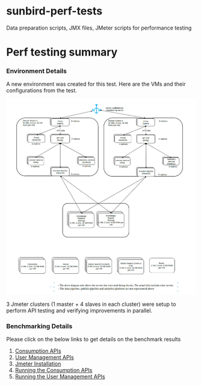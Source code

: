 # sunbird-perf-tests
Data preparation scripts, JMX files, JMeter scripts for performance testing

# Perf testing summary

### **Environment Details**

A new environment was created for this test. Here are the VMs and their configurations from the test.

![Infra View](https://github.com/Sunbird-Ed/sunbird-perf-tests/blob/master/images/LoadTestInfra.jpg)

3 Jmeter clusters (1 master + 4 slaves in each cluster) were setup to perform API testing and verifying improvements in parallel.


### Benchmarking Details
Please click on the below links to get details on the benchmark results
1. [Consumption APIs](consumption-api.md)
2. [User Management APIs](user-management-apis.md)
3. [Jmeter Installation](jmeter-installtion.md)
4. [Running the Consumption APIs](run-consumption-api.md)
5. [Running the User Management APIs](run-user-mgm-api.md)
